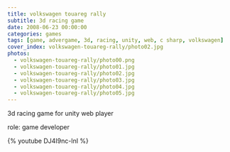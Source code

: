 ```yaml
---
title: volkswagen touareg rally
subtitle: 3d racing game
date: 2008-06-23 00:00:00
categories: games
tags: [game, advergame, 3d, racing, unity, web, c sharp, volkswagen]
cover_index: volkswagen-touareg-rally/photo02.jpg
photos:
  - volkswagen-touareg-rally/photo00.png
  - volkswagen-touareg-rally/photo01.jpg
  - volkswagen-touareg-rally/photo02.jpg
  - volkswagen-touareg-rally/photo03.jpg
  - volkswagen-touareg-rally/photo04.jpg
  - volkswagen-touareg-rally/photo05.jpg
---
```

3d racing game for unity web player

role: game developer

{% youtube DJ4I9nc-lnI %}
